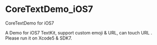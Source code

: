 CoreTextDemo_iOS7
=================

CoreTextDemo for iOS7

A Demo for iOS7 TextKit, support custom emoji & URL, can touch URL .
Please run it on Xcode5 & SDK7. 
